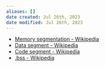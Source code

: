 ```yaml
---
aliases: []
date created: Jul 26th, 2023
date modified: Jul 26th, 2023
---
```

- [Memory segmentation - Wikipedia](https://en.wikipedia.org/wiki/Memory_segmentation)  
- [Data segment - Wikipedia](https://en.wikipedia.org/wiki/Data_segment)  
- [Code segment - Wikipedia](https://en.wikipedia.org/wiki/Code_segment)  
- [.bss - Wikipedia](https://en.wikipedia.org/wiki/.bss)